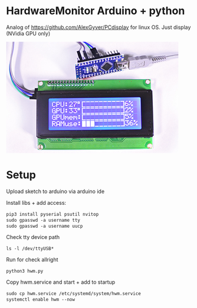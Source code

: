# HardwareMonitor Arduino + python
Analog of https://github.com/AlexGyver/PCdisplay for linux OS. Just display (NVidia GPU only)

![How it looks like](https://github.com/aldiserg/HardwareMonitor/blob/main/view.png?raw=true)

# Setup
Upload sketch to arduino via arduino ide

Install libs + add access:
```
pip3 install pyserial psutil nvitop
sudo gpasswd -a username tty
sudo gpasswd -a username uucp
```
Check tty device path
```
ls -l /dev/ttyUSB*
```
Run for check allright
```
python3 hwm.py
```

Copy hwm.service and start + add to startup
```
sudo cp hwm.service /etc/systemd/system/hwm.service
systemctl enable hwm --now
```

